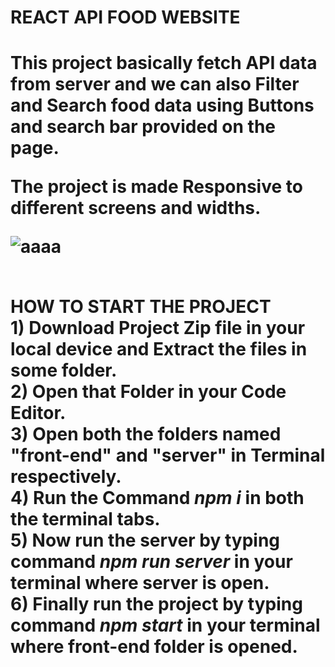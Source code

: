 <h1>REACT API FOOD WEBSITE<h1/>
<p>This project basically fetch API data from server and we can also Filter and Search food data using Buttons and search bar provided on the page. </p>
<p>The project is made Responsive to different screens and widths.</p>
<img src="https://i.ibb.co/DKfBtbw/aaaa.jpg" alt="aaaa" border="0">
<br>
<br>
<p>
  HOW TO START THE PROJECT<br>
  1) Download Project Zip file in your local device and Extract the files in some folder.<br>
  2) Open that Folder in your Code Editor.<br>
  3) Open both the folders named "front-end" and "server" in Terminal respectively.<br>
  4) Run the Command <i>npm i</i> in both the terminal tabs.<br>
  5) Now run the server by typing command <i>npm run server</i> in your terminal where server is open.<br>
  6) Finally run the project by typing command <i>npm start</i> in your terminal where front-end folder is opened.
</p>
